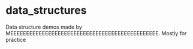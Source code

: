 # data_structures
Data structure demos made by MEEEEEEEEEEEEEEEEEEEEEEEEEEEEEEEEEEEEEEEEEEEEEEE. Mostly for practice
